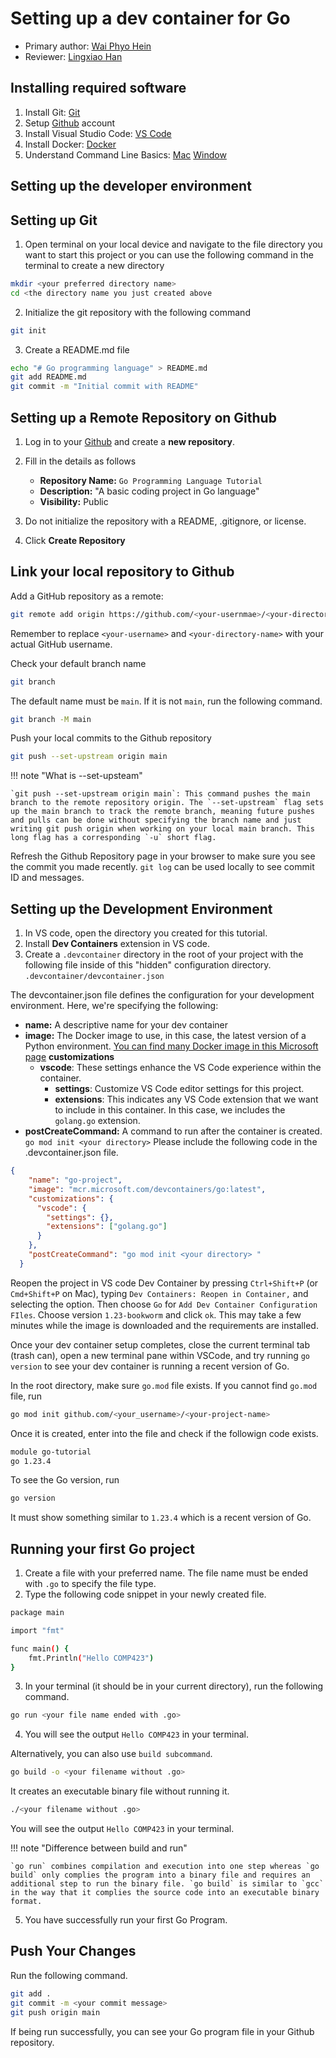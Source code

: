 # Setting up a dev container for Go 

* Primary author: [Wai Phyo Hein](https://github.com/waiphyo04)
* Reviewer: [Lingxiao Han](https://github.com/Lingxiao-Han)

## Installing required software
1. Install Git: [Git](https://git-scm.com/downloads)
2. Setup [Github](https://github.com/) account 
3. Install Visual Studio Code: [VS Code](https://code.visualstudio.com/download)
4. Install Docker: [Docker](https://www.docker.com/get-started/)
5. Understand Command Line Basics: [Mac](https://github.com/0nn0/terminal-mac-cheatsheet?tab=readme-ov-file#english-version) [Window](https://sansorg.egnyte.com/dl/AvZo1dS7kI)

## Setting up the developer environment
## Setting up Git
1. Open terminal on your local device and navigate to the file directory you want to start this project or you can use the following command in the terminal to create a new directory
```bash
mkdir <your preferred directory name>
cd <the directory name you just created above
```
2. Initialize the git repository with the following command 
```bash
git init
```
3. Create a README.md file
```bash
echo "# Go programming language" > README.md
git add README.md
git commit -m "Initial commit with README"
```
## Setting up a Remote Repository on Github
1. Log in to your [Github](https://github.com/) and create a **new repository**. 

2. Fill in the details as follows
    - **Repository Name:** `Go Programming Language Tutorial`
    - **Description:** "A basic coding project in Go language"
    - **Visibility:** Public
3. Do not initialize the repository with a README, .gitignore, or license.
4. Click **Create Repository**

## Link your local repository to Github
Add a GitHub repository as a remote:
```bash
git remote add origin https://github.com/<your-usernmae>/<your-directory-name>
```
Remember to replace `<your-username>` and `<your-directory-name>` with your actual GitHub username.

Check your default branch name 
```bash
git branch
```
The default name must be `main`. If it is not `main`, run the following command. 
```bash
git branch -M main
```
Push your local commits to the Github repository
```bash
git push --set-upstream origin main
```
!!! note "What is --set-upsteam"
    
    `git push --set-upstream origin main`: This command pushes the main branch to the remote repository origin. The `--set-upstream` flag sets up the main branch to track the remote branch, meaning future pushes and pulls can be done without specifying the branch name and just writing git push origin when working on your local main branch. This long flag has a corresponding `-u` short flag.
    
Refresh the Github Repository page in your browser to make sure you see the commit you made recently. `git log` can be used locally to see commit ID and messages. 

## Setting up the Development Environment
1. In VS code, open the directory you created for this tutorial. 
2. Install **Dev Containers** extension in VS code. 
3. Create a `.devcontainer` directory in the root of your project with the following file inside of this "hidden" configuration directory. `.devcontainer/devcontainer.json`

The devcontainer.json file defines the configuration for your development environment. Here, we're specifying the following:

- **name:** A descriptive name for your dev container
- **image:** The Docker image to use, in this case, the latest version of a Python environment. [You can find many Docker image in this Microsoft page](https://hub.docker.com/r/microsoft/vscode-devcontainers)
**customizations**
  - **vscode**: These settings enhance the VS Code experience within the container.  
    - **settings**: Customize VS Code editor settings for this project.
    - **extensions**: This indicates any VS Code extension that we want to include in this container. In this case, we includes the `golang.go` extension.
- **postCreateCommand:** A command to run after the container is created. `go mod init <your directory>` 
Please include the following code in the .devcontainer.json file. 
```json
{
    "name": "go-project",
    "image": "mcr.microsoft.com/devcontainers/go:latest",
    "customizations": {
      "vscode": {
        "settings": {},
        "extensions": ["golang.go"]
      }
    },
    "postCreateCommand": "go mod init <your directory> "
  }
```

Reopen the project in VS code Dev Container by pressing `Ctrl+Shift+P` (or `Cmd+Shift+P` on Mac), typing `Dev Containers: Reopen in Container,` and selecting the option. Then choose `Go` for `Add Dev Container Configuration FIles`. Choose version `1.23-bookworm` and click `ok`. This may take a few minutes while the image is downloaded and the requirements are installed.

Once your dev container setup completes, close the current terminal tab (trash can), open a new terminal pane within VSCode, and try running `go version` to see your dev container is running a recent version of Go. 

In the root directory, make sure `go.mod` file exists. If you cannot find `go.mod` file, run 
```bash
go mod init github.com/<your_username>/<your-project-name>
```
Once it is created, enter into the file and check if the followign code exists. 
```bash
module go-tutorial
go 1.23.4
```
To see the Go version, run 
```bash
go version
```
It must show something similar to `1.23.4` which is a recent version of Go. 
## Running your first Go project
1. Create a file with your preferred name. The file name must be ended with `.go` to specify the file type. 
2. Type the following code snippet in your newly created file. 
```bash
package main

import "fmt"

func main() {
	fmt.Println("Hello COMP423")
}
```
3. In your terminal (it should be in your current directory), run the following command. 
```bash
go run <your file name ended with .go>
```
4. You will see the output `Hello COMP423` in your terminal. 

Alternatively, you can also use `build subcommand`. 
```bash
go build -o <your filename without .go>
```
It creates an executable binary file without running it. 
```bash
./<your filename without .go>
```
You will see the output `Hello COMP423` in your terminal. 

!!! note "Difference between build and run"
    
    `go run` combines compilation and execution into one step whereas `go build` only complies the program into a binary file and requires an additional step to run the binary file. `go build` is similar to `gcc` in the way that it complies the source code into an executable binary format. 

5. You have successfully run your first Go Program. 

## Push Your Changes
Run the following command. 
```bash
git add .
git commit -m <your commit message>
git push origin main
```
If being run successfully, you can see your Go program file in your Github repository. 